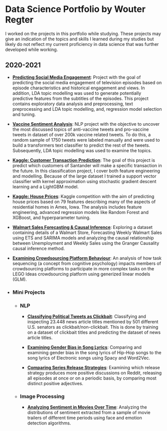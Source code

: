 # Data Science Portfolio by Wouter Regter 

I worked on the projects in this portfolio while studying. These projects may give an indication of the topics and skills I learned during my studies but likely do not reflect my current proficiency in data science that was further developed while working.

## 2020-2021

- [**Predicting Social Media Engagement**](https://github.com/wouterregter/data_science_portfolio/blob/master/Predicting%20Online%20Participation/Predicting%20Online%20Participation.ipynb): Project with the goal of predicting the social media engagement of television episodes based on episode characteristics and historical engagement and views. In addition, LDA topic modelling was used to generate potentially predictive features from the subtitles of the episodes. This project contains exploratory data analysis and preprocessing, text preprocessing and LDA topic modelling, and, regression model selection and tuning.

- [**Vaccine Sentiment Analysis**](https://github.com/wouterregter/data_science_portfolio/blob/master/Vaccine%20Sentiment%20Modelling/Vaccine%20Sentiment%20Analysis.ipynb): NLP project with the objective to uncover the most discussed topics of anti-vaccine tweets and pro-vaccine tweets in dataset of over 200k vaccine related tweets. To do this, a random sample of 1750 tweets were labeled manually and were used to build a transformers text classifier to predict the rest of the tweets. Subsequently, LDA topic modelling was used to examine the topics.

- [**Kaggle: Customer Transaction Prediction**](https://github.com/wouterregter/data_science_portfolio/blob/master/Kaggle%20Customer%20Transaction%20Prediction/Kaggle%20Customer%20Transaction%20Prediction.ipynb): The goal of this project is predict which customers of Santander will make a specific transaction in the future. In this classification project, I cover both feature engineering and modelling. Because of the large dataset I trained a support vector classifier with kernel approximation using stochastic gradient descent learning and a LightGBM model.

- [**Kaggle: House Prices**](https://github.com/wouterregter/data_science_portfolio/blob/master/Kaggle%20Housing%20Prices/Kaggle%20House%20Prices.ipynb): Kaggle competition with the aim of predicting house prices based on 79 features describing many of the aspects of residential homes in Ames, Iowa. The analysis includes feature engineering, advanced regression models like Random Forest and XGBoost, and hyperparameter tuning.

- [**Walmart Sales Forecasting & Causal Inference**](https://rpubs.com/wouterregter/815770): Exploring a dataset containing details of a Walmart Store, Forecasting Weekly Walmart Sales using ETS and SARIMA models and analyzing the causal relationship between Unemployment and Weekly Sales using the Granger Causality causal inference method.

- [**Examining Crowdsourcing Platform Behaviour**](https://rpubs.com/wouterregter/735365): An analysis of how task sequencing (a concept from cognitive psychology) impacts members of crowdsourcing platforms to participate in more complex tasks on the LEGO Ideas crowdsourcing platform using generized linear models (GLM).

- ### Mini Projects 
	- ### NLP

		- [**Classifying Political Tweets as Clickbait**](https://github.com/wouterregter/data_science_portfolio/blob/master/Mini%20Projects/Classifying%20News%20Articles%20as%20Clickbait.ipynb): Classifying and inspecting 23.448 news article titles mentioned by 501 different U.S. senators as clickbait/non-clickbait. This is done by training on a dataset of clickbait titles and predicting the dataset of news article titles.

		- [**Examining Gender Bias in Song Lyrics**](https://github.com/wouterregter/data_science_portfolio/blob/master/Mini%20Projects/Examining%20Gender%20Bias%20in%20Song%20Lyrics.ipynb): Comparing and examining gender bias in the song lyrics of Hip-Hop songs to the song lyrics of Electronic songs using Spacy and Word2Vec.

		- [**Comparing Series Release Strategies**](https://github.com/wouterregter/data_science_portfolio/blob/master/Mini%20Projects/Comparing%20Series%20Release%20Strategies.ipynb): Examining which release strategy produces more positive discussions on Reddit, releasing all episodes at once or on a periodic basis, by comparing most distinct positive adjectives.

	- ### Image Processing
		- [**Analyzing Sentiment in Movies Over Time**](https://github.com/wouterregter/data_science_portfolio/blob/master/Mini%20Projects/Analyzing%20Emotions%20in%20Movies%20Over%20Time.ipynb): Analyzing the distributions of sentiment extracted from a sample of movie trailers of different time periods using face and emotion detection algorithms.	

